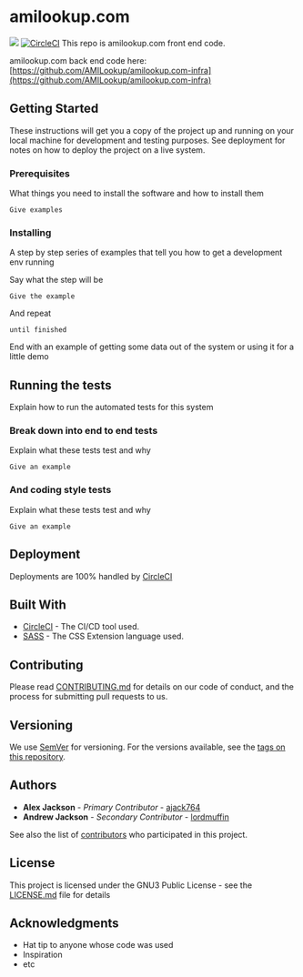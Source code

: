 # amilookup.com
[![](https://img.shields.io/discord/515356357289836544.svg?style=popout)](https://discord.gg/MyvcpBA)
[![CircleCI](https://circleci.com/gh/AMILookup/amilookup.com/tree/develop.svg?style=svg)](https://circleci.com/gh/AMILookup/amilookup.com/tree/develop)
This repo is amilookup.com front end code.

amilookup.com back end code here: [https://github.com/AMILookup/amilookup.com-infra](https://github.com/AMILookup/amilookup.com-infra)

## Getting Started

These instructions will get you a copy of the project up and running on your local machine for development and testing purposes. See deployment for notes on how to deploy the project on a live system.

### Prerequisites

What things you need to install the software and how to install them

```
Give examples
```

### Installing

A step by step series of examples that tell you how to get a development env running

Say what the step will be

```
Give the example
```

And repeat

```
until finished
```

End with an example of getting some data out of the system or using it for a little demo

## Running the tests

Explain how to run the automated tests for this system

### Break down into end to end tests

Explain what these tests test and why

```
Give an example
```

### And coding style tests

Explain what these tests test and why

```
Give an example
```

## Deployment

Deployments are 100% handled by [CircleCI](https://circleci.com/gh/AMILookup/amilookup.com/)

## Built With

* [CircleCI](https://circleci.com/gh/AMILookup/amilookup.com/) - The CI/CD tool used.
* [SASS](https://sass-lang.com/) - The CSS Extension language used.

## Contributing

Please read [CONTRIBUTING.md](https://gist.github.com/PurpleBooth/b24679402957c63ec426) for details on our code of conduct, and the process for submitting pull requests to us.

## Versioning

We use [SemVer](http://semver.org/) for versioning. For the versions available, see the [tags on this repository](https://github.com/AMILookup/amilookup.com/tags). 

## Authors

* **Alex Jackson** - *Primary Contributor* - [ajack764](https://github.com/ajack764)
* **Andrew Jackson** - *Secondary Contributor* - [lordmuffin](https://github.com/lordmuffin)

See also the list of [contributors](https://github.com/your/project/contributors) who participated in this project.

## License

This project is licensed under the GNU3 Public License - see the [LICENSE.md](LICENSE.md) file for details

## Acknowledgments

* Hat tip to anyone whose code was used
* Inspiration
* etc

